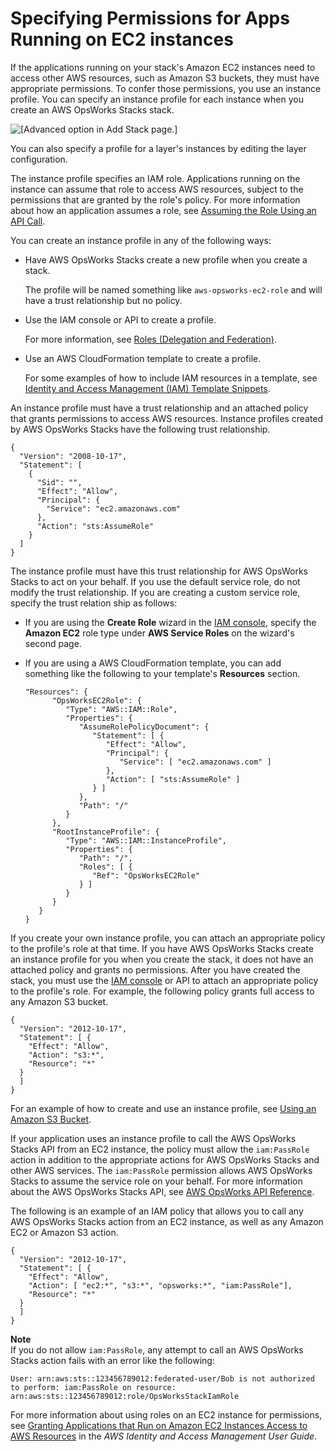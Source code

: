 # Specifying Permissions for Apps Running on EC2 instances<a name="opsworks-security-appsrole"></a>

If the applications running on your stack's Amazon EC2 instances need to access other AWS resources, such as Amazon S3 buckets, they must have appropriate permissions\. To confer those permissions, you use an instance profile\. You can specify an instance profile for each instance when you create an AWS OpsWorks Stacks stack\. 

![\[Advanced option in Add Stack page.\]](http://docs.aws.amazon.com/opsworks/latest/userguide/images/add-stack-defaultiaminstanceproflie.png)

You can also specify a profile for a layer's instances by editing the layer configuration\.

The instance profile specifies an IAM role\. Applications running on the instance can assume that role to access AWS resources, subject to the permissions that are granted by the role's policy\. For more information about how an application assumes a role, see [Assuming the Role Using an API Call](http://docs.aws.amazon.com/IAM/latest/UserGuide/roles-assume-role.html)\.

You can create an instance profile in any of the following ways:

+ Have AWS OpsWorks Stacks create a new profile when you create a stack\.

  The profile will be named something like `aws-opsworks-ec2-role` and will have a trust relationship but no policy\. 

+ Use the IAM console or API to create a profile\.

  For more information, see [Roles \(Delegation and Federation\)](http://docs.aws.amazon.com/IAM/latest/UserGuide/WorkingWithRoles.html)\.

+ Use an AWS CloudFormation template to create a profile\.

  For some examples of how to include IAM resources in a template, see [Identity and Access Management \(IAM\) Template Snippets](http://docs.aws.amazon.com/AWSCloudFormation/latest/UserGuide/quickref-iam.html)\.

An instance profile must have a trust relationship and an attached policy that grants permissions to access AWS resources\. Instance profiles created by AWS OpsWorks Stacks have the following trust relationship\.

```
{
  "Version": "2008-10-17",
  "Statement": [
    {
      "Sid": "",
      "Effect": "Allow",
      "Principal": {
        "Service": "ec2.amazonaws.com"
      },
      "Action": "sts:AssumeRole"
    }
  ]
}
```

The instance profile must have this trust relationship for AWS OpsWorks Stacks to act on your behalf\. If you use the default service role, do not modify the trust relationship\. If you are creating a custom service role, specify the trust relation ship as follows: 

+ If you are using the **Create Role** wizard in the [IAM console](https://console.aws.amazon.com/iam/home#roles), specify the **Amazon EC2** role type under **AWS Service Roles** on the wizard's second page\. 

+ If you are using a AWS CloudFormation template, you can add something like the following to your template's **Resources** section\.

  ```
  "Resources": {
        "OpsWorksEC2Role": {
           "Type": "AWS::IAM::Role",
           "Properties": {
              "AssumeRolePolicyDocument": {
                 "Statement": [ {
                    "Effect": "Allow",
                    "Principal": {
                       "Service": [ "ec2.amazonaws.com" ]
                    },
                    "Action": [ "sts:AssumeRole" ]
                 } ]
              },
              "Path": "/"
           }
        },
        "RootInstanceProfile": {
           "Type": "AWS::IAM::InstanceProfile",
           "Properties": {
              "Path": "/",
              "Roles": [ {
                 "Ref": "OpsWorksEC2Role"
              } ]
           }
        }
     }
  }
  ```

If you create your own instance profile, you can attach an appropriate policy to the profile's role at that time\. If you have AWS OpsWorks Stacks create an instance profile for you when you create the stack, it does not have an attached policy and grants no permissions\. After you have created the stack, you must use the [IAM console](https://console.aws.amazon.com/iam/) or API to attach an appropriate policy to the profile's role\. For example, the following policy grants full access to any Amazon S3 bucket\.

```
{
  "Version": "2012-10-17",
  "Statement": [ {
    "Effect": "Allow",
    "Action": "s3:*",
    "Resource": "*"
  }
  ] 
}
```

For an example of how to create and use an instance profile, see [Using an Amazon S3 Bucket](http://docs.aws.amazon.com/opsworks/latest/userguide/gettingstarted.walkthrough.photoapp.html)\.

If your application uses an instance profile to call the AWS OpsWorks Stacks API from an EC2 instance, the policy must allow the `iam:PassRole` action in addition to the appropriate actions for AWS OpsWorks Stacks and other AWS services\. The `iam:PassRole` permission allows AWS OpsWorks Stacks to assume the service role on your behalf\. For more information about the AWS OpsWorks Stacks API, see [AWS OpsWorks API Reference](http://docs.aws.amazon.com/opsworks/latest/APIReference/Welcome.html)\.

The following is an example of an IAM policy that allows you to call any AWS OpsWorks Stacks action from an EC2 instance, as well as any Amazon EC2 or Amazon S3 action\.

```
{
  "Version": "2012-10-17",
  "Statement": [ {
    "Effect": "Allow",
    "Action": [ "ec2:*", "s3:*", "opsworks:*", "iam:PassRole"],
    "Resource": "*"
  }
  ] 
}
```

**Note**  
If you do not allow `iam:PassRole`, any attempt to call an AWS OpsWorks Stacks action fails with an error like the following:  

```
User: arn:aws:sts::123456789012:federated-user/Bob is not authorized
to perform: iam:PassRole on resource:
arn:aws:sts::123456789012:role/OpsWorksStackIamRole
```

For more information about using roles on an EC2 instance for permissions, see [Granting Applications that Run on Amazon EC2 Instances Access to AWS Resources](http://docs.aws.amazon.com/IAM/latest/UserGuide/role-usecase-ec2app.html) in the *AWS Identity and Access Management User Guide*\.